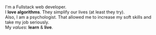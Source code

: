 I'm a Fullstack web developer.<br>
I <b>love algorithms</b>. They simplify our lives (at least they try).<br>
Also, I am a psychologist. That allowed me to increase my soft skills and take my job seriously.<br>
My <i>values</i>: <b>learn</b> & <b>live</b>.

<!---
nicobovina/nicobovina is a ✨ special ✨ repository because its `README.md` (this file) appears on your GitHub profile.
You can click the Preview link to take a look at your changes.
--->
